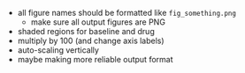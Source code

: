 * all figure names should be formatted like `fig_something.png`
  * make sure all output figures are PNG
* shaded regions for baseline and drug
* multiply by 100 (and change axis labels)
* auto-scaling vertically
* maybe making more reliable output format